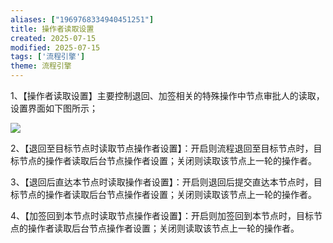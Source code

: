```yaml
---
aliases: ["1969768334940451251"]
title: 操作者读取设置
created: 2025-07-15
modified: 2025-07-15
tags: ['流程引擎']
theme: 流程引擎
---
```


1、【操作者读取设置】主要控制退回、加签相关的特殊操作中节点审批人的读取，设置界面如下图所示；

![](15d9655455f10fa7b450b65f62d7c1a9.jpg)

2、【退回至目标节点时读取节点操作者设置】：开启则流程退回至目标节点时，目标节点的操作者读取后台节点操作者设置；关闭则读取该节点上一轮的操作者。

3、【退回后直达本节点时读取操作者设置】：开启则退回后提交直达本节点时，目标节点的操作者读取后台节点操作者设置；关闭则读取该节点上一轮的操作者。

4、【加签回到本节点时读取节点操作者设置】：开启则加签回到本节点时，目标节点的操作者读取后台节点操作者设置；关闭则读取该节点上一轮的操作者。